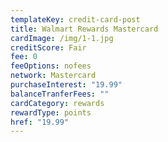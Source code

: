 ```yaml
---
templateKey: credit-card-post
title: Walmart Rewards Mastercard
cardImage: /img/1-1.jpg
creditScore: Fair
fee: 0
feeOptions: nofees
network: Mastercard
purchaseInterest: "19.99"
balanceTranferFees: ""
cardCategory: rewards
rewardType: points
href: "19.99"
---
```


